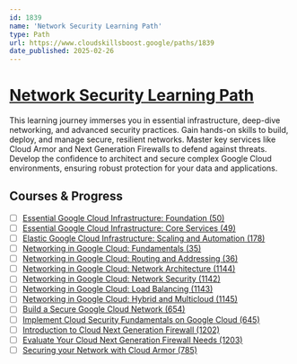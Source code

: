 ```yaml
---
id: 1839
name: 'Network Security Learning Path'
type: Path
url: https://www.cloudskillsboost.google/paths/1839
date_published: 2025-02-26
---
```


# [Network Security Learning Path](https://www.cloudskillsboost.google/paths/1839)

This learning journey immerses you in essential infrastructure, deep-dive networking, and advanced security practices. Gain hands-on skills to build, deploy, and manage secure, resilient networks. Master key services like Cloud Armor and Next Generation Firewalls to defend against threats. Develop the confidence to architect and secure complex Google Cloud environments, ensuring robust protection for your data and applications.

## Courses & Progress

* [ ] [Essential Google Cloud Infrastructure: Foundation (50)](../courses/Essential-Google-Cloud-Infrastructure-Foundation.md)
* [ ] [Essential Google Cloud Infrastructure: Core Services (49)](../courses/Essential-Google-Cloud-Infrastructure-Core-Services.md)
* [ ] [Elastic Google Cloud Infrastructure: Scaling and Automation (178)](../courses/Elastic-Google-Cloud-Infrastructure-Scaling-and-Automation.md)
* [ ] [Networking in Google Cloud: Fundamentals (35)](../courses/Networking-in-Google-Cloud-Fundamentals.md)
* [ ] [Networking in Google Cloud: Routing and Addressing (36)](../courses/Networking-in-Google-Cloud-Routing-and-Addressing.md)
* [ ] [Networking in Google Cloud: Network Architecture (1144)](../courses/Networking-in-Google-Cloud-Network-Architecture.md)
* [ ] [Networking in Google Cloud: Network Security (1142)](../courses/Networking-in-Google-Cloud-Network-Security.md)
* [ ] [Networking in Google Cloud: Load Balancing (1143)](../courses/Networking-in-Google-Cloud-Load-Balancing.md)
* [ ] [Networking in Google Cloud: Hybrid and Multicloud (1145)](../courses/Networking-in-Google-Cloud-Hybrid-and-Multicloud.md)
* [ ] [Build a Secure Google Cloud Network (654)](../courses/Build-a-Secure-Google-Cloud-Network.md)
* [ ] [Implement Cloud Security Fundamentals on Google Cloud (645)](../courses/Implement-Cloud-Security-Fundamentals-on-Google-Cloud.md)
* [ ] [Introduction to Cloud Next Generation Firewall (1202)](../courses/Introduction-to-Cloud-Next-Generation-Firewall.md)
* [ ] [Evaluate Your Cloud Next Generation Firewall Needs (1203)](../courses/Evaluate-Your-Cloud-Next-Generation-Firewall-Needs.md)
* [ ] [Securing your Network with Cloud Armor (785)](../courses/Securing-your-Network-with-Cloud-Armor.md)
